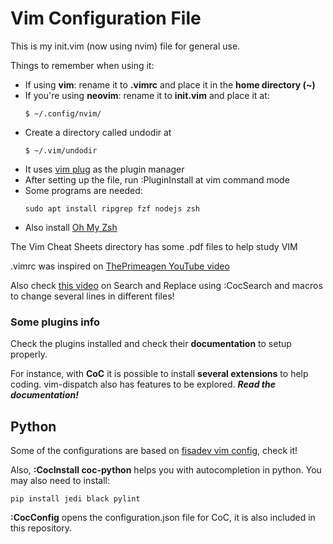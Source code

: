 # Vim Configuration File

This is my init.vim (now using nvim) file for general use.

Things to remember when using it:
* If using **vim**: rename it to **.vimrc** and place it in the **home directory (~)** 
* If you're using **neovim**: rename it to **init.vim** and place it at:
    ```
    $ ~/.config/nvim/
    ``` 
* Create a directory called undodir at
    ```
    $ ~/.vim/undodir
    ``` 
* It uses [vim plug](https://github.com/junegunn/vim-plug) as the plugin manager
* After setting up the file, run :PluginInstall at vim command mode
* Some programs are needed:
    ```
    sudo apt install ripgrep fzf nodejs zsh
    ```
* Also install [Oh My Zsh](https://github.com/ohmyzsh/ohmyzsh)


The Vim Cheat Sheets directory has some .pdf files to help study VIM

.vimrc was inspired on [ThePrimeagen YouTube video](https://www.youtube.com/watch?v=n9k9scbTuvQ)

Also check [this video](https://www.youtube.com/watch?v=q7gr6s8skt0) on Search and Replace using :CocSearch and macros to change several lines in different files!

### Some plugins info

Check the plugins installed and check their **documentation** to setup properly.

For instance, with **CoC** it is possible to install **several extensions** to help coding. vim-dispatch also has features to be explored. ***Read the documentation!***

## Python

Some of the configurations are based on [fisadev vim config](https://github.com/fisadev/fisa-vim-config), check it!

Also, **:CocInstall coc-python** helps you with autocompletion in python. You may also need to install:
```
pip install jedi black pylint
```
**:CocConfig** opens the configuration.json file for CoC, it is also included in this repository.
